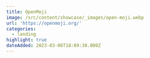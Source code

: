 ```yaml
---
title: OpenMoji
image: /src/content/showcase/_images/open-moji.webp
url: 'https://openmoji.org/'
categories:
  - landing
highlight: true
dateAdded: 2023-03-06T18:09:38.000Z
---
```


